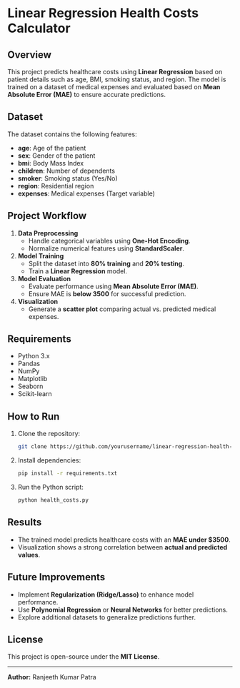 # Linear Regression Health Costs Calculator

## Overview
This project predicts healthcare costs using **Linear Regression** based on patient details such as age, BMI, smoking status, and region. The model is trained on a dataset of medical expenses and evaluated based on **Mean Absolute Error (MAE)** to ensure accurate predictions.

## Dataset
The dataset contains the following features:
- **age**: Age of the patient
- **sex**: Gender of the patient
- **bmi**: Body Mass Index
- **children**: Number of dependents
- **smoker**: Smoking status (Yes/No)
- **region**: Residential region
- **expenses**: Medical expenses (Target variable)

## Project Workflow
1. **Data Preprocessing**
   - Handle categorical variables using **One-Hot Encoding**.
   - Normalize numerical features using **StandardScaler**.
2. **Model Training**
   - Split the dataset into **80% training** and **20% testing**.
   - Train a **Linear Regression** model.
3. **Model Evaluation**
   - Evaluate performance using **Mean Absolute Error (MAE)**.
   - Ensure MAE is **below 3500** for successful prediction.
4. **Visualization**
   - Generate a **scatter plot** comparing actual vs. predicted medical expenses.

## Requirements
- Python 3.x
- Pandas
- NumPy
- Matplotlib
- Seaborn
- Scikit-learn

## How to Run
1. Clone the repository:
   ```sh
   git clone https://github.com/yourusername/linear-regression-health-costs.git
   ```
2. Install dependencies:
   ```sh
   pip install -r requirements.txt
   ```
3. Run the Python script:
   ```sh
   python health_costs.py
   ```

## Results
- The trained model predicts healthcare costs with an **MAE under $3500**.
- Visualization shows a strong correlation between **actual and predicted values**.

## Future Improvements
- Implement **Regularization (Ridge/Lasso)** to enhance model performance.
- Use **Polynomial Regression** or **Neural Networks** for better predictions.
- Explore additional datasets to generalize predictions further.

## License
This project is open-source under the **MIT License**.

---
**Author:** Ranjeeth Kumar Patra

